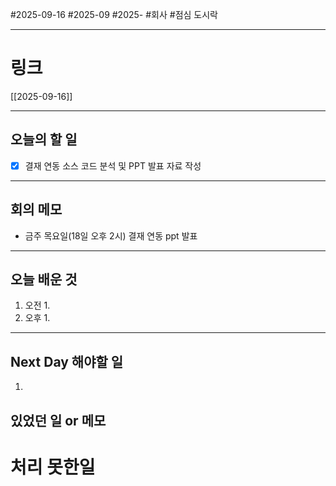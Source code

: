 #2025-09-16 #2025-09 #2025- 
#회사 #점심 도시락

------
# 링크 
[[2025-09-16]]

---
## 오늘의 할 일
- [x] 결재 연동 소스 코드 분석 및 PPT 발표 자료 작성
---
## 회의 메모
- 금주 목요일(18일 오후 2시) 결재 연동 ppt 발표
---
## 오늘 배운 것
1. 오전
    1. 
2. 오후
    1. 
---
## Next Day 해야할 일
1. 


## 있었던 일 or 메모


# 처리 못한일